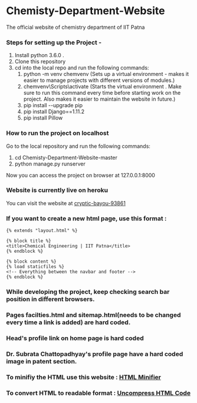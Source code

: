 # Chemisty-Department-Website
The official website of chemistry department of IIT Patna

### Steps for setting up the Project -
1. Install python 3.6.0 .
1. Clone this repository
1. cd into the local repo and run the following commands:
   1. python -m venv chemvenv   (Sets up a virtual environment - makes it easier to manage projects with different versions of modules.)
   1. chemvenv\Scripts\activate (Starts the virtual environment . Make sure to run this command every time before starting work on the project. Also makes it easier to maintain the website in future.)
   1. pip install --upgrade pip
   1. pip install Django==1.11.2
   1. pip install Pillow

### How to run the project on localhost

Go to the local repository and run the following commands:
   1. cd Chemisty-Department-Website-master
   1. python manage.py runserver

Now you can access the project on browser at 127.0.0.1:8000

### Website is currently live on heroku
You can visit the website at [cryptic-bayou-93861](https://cryptic-bayou-93861.herokuapp.com/)

### If you want to create a new html page, use this format :
```
{% extends "layout.html" %}

{% block title %}
<title>Chemical Engineering | IIT Patna</title>
{% endblock %}

{% block content %}
{% load staticfiles %}
<!-- Everything between the navbar and footer -->
{% endblock %}
```
### While developing the project, keep checking search bar position in different browsers.

### Pages facilties.html and sitemap.html(needs to be changed every time a link is added) are hard coded.
### Head's profile link on home page is hard coded
### Dr. Subrata Chattopadhyay's profile page have a hard coded image in patent section.
### To minifiy the HTML use this website : [HTML Minifier](http://www.willpeavy.com/minifier/)
### To convert HTML to readable format : [Uncompress HTML Code](http://www.textfixer.com/html/uncompress-html-code.php)
